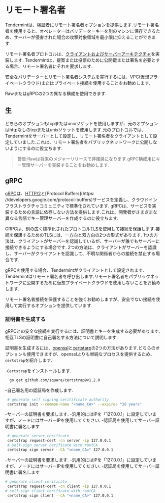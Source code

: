 # リモート署名者

Tendermintは、検証者にリモート署名者オプションを提供します.リモート署名者を使用すると、オペレーターはバリデーターキーを別のマシンに保存できるため、サーバーが侵害された場合の攻撃対象領域を最小限に抑えることができます.

リモート署名者プロトコルは、[クライアントおよびサーバーアーキテクチャ](https://en.wikipedia.org/wiki/Client%E2%80%93server_model)を実装します. Tendermintは、提案または投票のために公開鍵または署名を必要とする場合、リモート署名者にそれを要求します.

安全なバリデーターとリモート署名者システムを実行するには、VPC(仮想プライベートクラウド)またはプライベート接続を使用することをお勧めします.

RawまたはgRPCの2つの異なる構成を使用できます.

## 生

どちらのオプションもtcpまたはunixソケットを使用しますが、元のオプションはhttpなしのtcpまたはunixソケットを使用します.元のプロトコルでは、Tendermintをサーバーとして設定し、リモート署名者をクライアントとして設定していました.これは、リモート署名者をパブリックネットワークに公開しないようにするのに役立ちます.

>警告:Rawは将来のメジャーリリースで非推奨になります.gRPC構成用にキー管理サーバーを実装することをお勧めします.

## gRPC

[gRPC](https://grpc.io/)は、[HTTP/2](https://en.wikipedia.org/wiki/HTTP/2)と[Protocol Buffers](https: //developers.google.com/protocol-buffers)サービスを定義し、クラウドインフラストラクチャコミュニティで標準化されています. gRPCは、サービスを実装するための言語に依存しない方法を提供します.これは、開発者がさまざまな異なる言語でキー管理サーバーを作成するのに役立ちます.

GRPCは、別の広く標準化されたプロトコル[TLS](https://en.wikipedia.org/wiki/Transport_Layer_Security)を使用して接続を保護します.接続を保護するためのTLSには、一方向と双方向の2つの形式があります. 1つの方法は、クライアントがサーバーを認識しているが、サーバーが誰でもサーバーに接続できるようにする場合です. 2つの方法は、クライアントがサーバーを認識し、サーバーがクライアントを認識して、不明な関係者からの接続を禁止する場合です.

gRPCを使用する場合、Tendermintがクライアントとして設定されます. Tendermintはリモート署名者を呼び出します.リモート署名者をパブリックネットワークに公開するために仮想プライベートクラウドを使用しないことをお勧めします.

リモート署名者接続を保護することを強くお勧めしますが、安全でない接続を使用して実行するオプションを提供しています.

### 証明書を生成する

gRPCとの安全な接続を実行するには、証明書とキーを生成する必要があります.相互TLSの証明書に自己署名する方法について説明します.

証明書を生成するには、[openssl](https://www.openssl.org/)と[certstarp](https://github.com/square/certstrap)の2つの方法があります.どちらのオプションも使用できますが、opensslよりも単純なプロセスを提供するため、 `certstrap`を紹介します.

-`Certstrap`をインストールします.

```sh
  go get github.com/square/certstrap@v1.2.0
```

-自己署名用の認証局を作成します.

```sh
 # generate self signing ceritificate authority
 certstrap init --common-name "<name_CA>" --expires "20 years"
```

-サーバーの証明書を要求します.
    -汎用的にはIPを「127.0.0.1」に設定していますが、ノードにはサーバーIPを使用してください.
-認証局を使用してサーバー証明書に署名します

```sh
 # generate server cerificate
 certstrap request-cert -cn server -ip 127.0.0.1
 # self-sign server cerificate with rootCA
 certstrap sign server --CA "<name_CA>" 127.0.0.1
  ```

-サーバーの証明書を要求します.
    -汎用的にはIPを「127.0.0.1」に設定していますが、ノードにはサーバーIPを使用してください.
-認証局を使用してサーバー証明書に署名します

```sh
# generate client cerificate
 certstrap request-cert -cn client -ip 127.0.0.1
# self-sign client cerificate with rootCA
 certstrap sign client --CA "<name_CA>" 127.0.0.1
```
